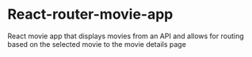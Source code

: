 # React-router-movie-app
React movie app that displays movies from an API and allows for routing based on the selected movie to the movie details page
